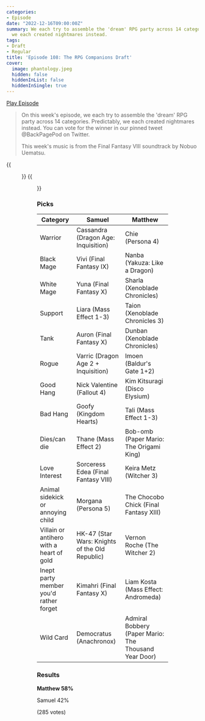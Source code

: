 ```yaml
---
categories:
- Episode
date: "2022-12-16T09:00:00Z"
summary: We each try to assemble the 'dream' RPG party across 14 categories. Predictably,
  we each created nightmares instead.
tags:
- Draft
- Regular
title: 'Episode 108: The RPG Companions Draft'
cover: 
  image: phantology.jpeg
  hidden: false
  hiddenInList: false
  hiddenInSingle: true
---
```


[Play Episode](https://www.patreon.com/posts/episode-108-rpg-75960377)
> On this week's episode, we each try to assemble the 'dream' RPG party across 14 categories. Predictably, we each created nightmares instead. You can vote for the winner in our pinned tweet @BackPagePod on Twitter.
>
> This week's music is from the Final Fantasy VIII soundtrack by Nobuo Uematsu.

{{<figure 
    src="infinite-worlds.jpeg" 
    caption="Image credit: TsuMuch" 
    alt="Infinite Worlds" >}}
{{<figure 
    src="phantology.jpeg" 
    caption="Image credit: TsuMuch" 
    alt="Phantology" >}}

### Picks

| Category                                 | Samuel                                         | Matthew                                               |
|------------------------------------------|------------------------------------------------|-------------------------------------------------------|
| Warrior                                  | Cassandra (Dragon Age: Inquisition)            | Chie (Persona 4)                                      |
| Black Mage                               | Vivi (Final Fantasy IX)                        | Nanba (Yakuza: Like a Dragon)                         |
| White Mage                               | Yuna (Final Fantasy X)                         | Sharla (Xenoblade Chronicles)                         |
| Support                                  | Liara (Mass Effect 1-3)                        | Taion (Xenoblade Chronicles 3)                        |
| Tank                                     | Auron (Final Fantasy X)                        | Dunban (Xenoblade Chronicles)                         |
| Rogue                                    | Varric (Dragon Age 2 + Inquisition)            | Imoen (Baldur's Gate 1+2)                             |
| Good Hang                                | Nick Valentine (Fallout 4)                     | Kim Kitsuragi (Disco Elysium)                         |
| Bad Hang                                 | Goofy (Kingdom Hearts)                         | Tali (Mass Effect 1-3)                                |
| Dies/can die                             | Thane (Mass Effect 2)                          | Bob-omb (Paper Mario: The Origami King)               |
| Love Interest                            | Sorceress Edea (Final Fantasy VIII)            | Keira Metz (Witcher 3)                                |
| Animal sidekick or annoying child        | Morgana (Persona 5)                            | The Chocobo Chick (Final Fantasy XIII)                |
| Villain or antihero with a heart of gold | HK-47 (Star Wars: Knights of the Old Republic) | Vernon Roche (The Witcher 2)                          |
| Inept party member you'd rather forget   | Kimahri (Final Fantasy X)                      | Liam Kosta (Mass Effect: Andromeda)                   |
| Wild Card                                | Democratus (Anachronox)                        | Admiral Bobbery (Paper Mario: The Thousand Year Door) |

### Results

**Matthew 58%**

Samuel 42%

(285 votes)



